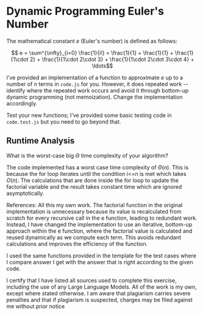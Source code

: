 # Dynamic Programming Euler's Number

The mathematical constant $e$ (Euler's number) is defined as follows:

$$ e = \sum^{\infty}_{i=0} \frac{1}{i!} = \frac{1}{1} + \frac{1}{1} +
\frac{1}{1\cdot 2} + \frac{1}{1\cdot 2\cdot 3} + \frac{1}{1\cdot 2\cdot 3\cdot
4} + \ldots$$

I've provided an implementation of a function to approximate $e$ up to a number
of $n$ terms in `code.js` for you. However, it does repeated work -- identify
where the repeated work occurs and avoid it through bottom-up dynamic
programming (not memoization). Change the implementation accordingly.

Test your new functions; I've provided some basic testing code in `code.test.js`
but you need to go beyond that.

## Runtime Analysis

What is the worst-case big $\Theta$ time complexity of your algorithm?

The code implemented has a worst case time complexity of $\Theta(n)$. This is because the for loop iterates until the condition i<=n is met which takes $O(n)$. The calculations that are done inside the for loop to update the factorial variable and the result takes constant time which are ignored asymptotically.



References: All this my own work. The factorial function in the original implementation is unnecessary because its value is recalculated from scratch for every recursive call in the e function, leading to redundant work. Instead, I have changed the implementation to use an iterative, bottom-up approach within the e function, where the factorial value is calculated and reused dynamically as we compute each term. This avoids redundant calculations and improves the efficiency of the function.

I used the same functions provided in the template for the test cases where I compare answer I get with the answer that is right according to the given code.

I certify that I have listed all sources used to complete this exercise, including the use of any Large Language Models. All of the work is my own, except where stated otherwise. I am aware that plagiarism carries severe penalties and that if plagiarism is suspected, charges may be filed against me without prior notice